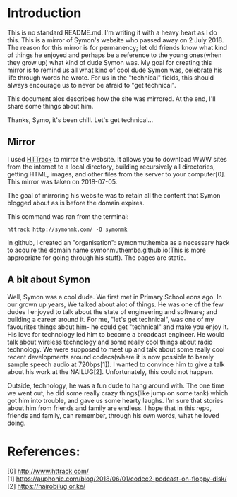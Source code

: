 # Introduction
This is no standard README.md. I'm writing it with a heavy heart as I do this. This is a mirror of Symon's website who passed away on 2 July 2018. The reason for this mirror is for permanency; let old friends know what kind of things he enjoyed and perhaps be a reference to the young ones(when they grow up) what kind of dude Symon was. My goal for creating this mirror is to remind us all what kind of cool dude Symon was, celebrate his life through words he wrote. For us in the "technical" fields, this should always encourage us to never be afraid to "get technical".

This document alos describes how the site was mirrored. At the end, I'll share some things about him.

Thanks, Symo, it's been chill. Let's get technical...

## Mirror
I used [HTTrack](www.httrack.com) to mirror the website. It allows you to download WWW sites from the internet to a local directory, building recursively all directories, getting HTML, images, and other files from the server to your computer[0]. This mirror was taken on 2018-07-05.

The goal of mirroring his website was to retain all the content that Symon blogged about as is before the domain expires.

This command was ran from the terminal:

```
httrack http://symonmk.com/ -O symonmk 
```

In github, I created an "organisation": symonmuthemba as a necessary hack to acquire the domain name symonmuthemba.github.io(This is more appropriate for going through his stuff). The pages are static.

## A bit about Symon
Well, Symon was a cool dude. We first met in Primary School eons ago. In our grown up years, We talked about alot of things. He was one of the few dudes I enjoyed to talk about the state of engineering and software; and building a career around it. For me, "let's get technical", was one of my favourites things about him- he could get "technical" and make you enjoy it. His love for technology led him to become a broadcast engineer. He would talk about wireless technology and some really cool things about radio technology. We were supposed to meet up and talk about some really cool recent developments around codecs(where it is now possible to barely sample speech audio at 720bps[1]). I wanted to convince him to give a talk about his work at the NAILUG[2]. Unfortunately, this could not happen.

Outside, technology, he was a fun dude to hang around with. The one time we went out, he did some really crazy things(like jump on some tank) which got him into trouble, and gave us some hearty laughs. I'm sure that stories about him from friends and family are endless. I hope that in this repo, friends and family, can remember, through his own words, what he loved doing.

# References:
[0] http://www.httrack.com/  
[1] https://auphonic.com/blog/2018/06/01/codec2-podcast-on-floppy-disk/  
[2] https://nairobilug.or.ke/  
